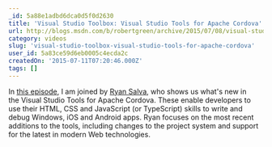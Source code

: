 ```yaml
---
_id: 5a88e1adbd6dca0d5f0d2630
title: 'Visual Studio Toolbox: Visual Studio Tools for Apache Cordova'
url: http://blogs.msdn.com/b/robertgreen/archive/2015/07/08/visual-studio-toolbox-visual-studio-tools-for-apache-cordova.aspx
category: videos
slug: 'visual-studio-toolbox-visual-studio-tools-for-apache-cordova'
user_id: 5a83ce59d6eb0005c4ecda2c
createdOn: '2015-07-11T07:20:46.000Z'
tags: []
---
```


In <a href="https://channel9.msdn.com/Shows/Visual-Studio-Toolbox/Visual-Studio-Tools-for-Apache-Cordova">this episode</a>, I am joined by <a href="https://twitter.com/ryanjsalva">Ryan Salva</a>, who shows us what's new in the Visual Studio Tools for Apache Cordova. These enable developers to use their HTML, CSS and JavaScript (or TypeScript) skills to write and debug Windows, iOS and Android apps. Ryan focuses on the most recent additions to the tools, including changes to the project system and support for the latest in modern Web technologies.
